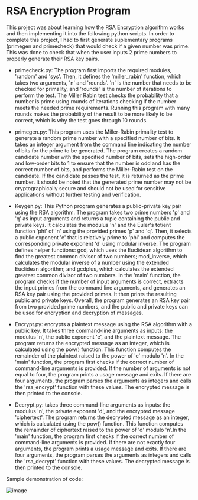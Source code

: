
# RSA Encryption Program

This project was about learning how the RSA Encryption algorithm works and then implementing it into the following python scripts. In order to complete this project, I had to first generate suplementary programs (primegen and primecheck) that would check if a given number was prime. This was done to check that when the user inputs 2 prime numbers to properly generate their RSA key pairs.

- primecheck.py: The program first imports the required modules, 'random' and 'sys'. Then, it defines the 'miller_rabin' function, which takes two arguments, 'n' and 'rounds'. 'n' is the number that needs to be checked for primality, and 'rounds' is the number of iterations to perform the test. The Miller Rabin test checks the probability that a number is prime using rounds of iterations checking if the number meets the needed prime requirements. Running this program with many rounds makes the probability of the result to be more likely to be correct, which is why the test goes through 10 rounds.

- primegen.py: This program uses the Miller-Rabin primality test to generate a random prime number with a specified number of bits. It takes an integer argument from the command line indicating the number of bits for the prime to be generated. The program creates a random candidate number with the specified number of bits, sets the high-order and low-order bits to 1 to ensure that the number is odd and has the correct number of bits, and performs the Miller-Rabin test on the candidate. If the candidate passes the test, it is returned as the prime number. It should be noted that the generated prime number may not be cryptographically secure and should not be used for sensitive applications without further testing and verification. 

- Keygen.py: This Python program generates a public-private key pair using the RSA algorithm. The program takes two prime numbers 'p' and 'q' as input arguments and returns a tuple containing the public and private keys. It calculates the modulus 'n' and the Euler's totient function 'phi' of 'n' using the provided primes 'p' and 'q'. Then, it selects a public exponent 'e' that is relatively prime to 'phi' and computes the corresponding private exponent 'd' using modular inverse. The program defines helper functions: gcd, which uses the Euclidean algorithm to find the greatest common divisor of two numbers; mod_inverse, which calculates the modular inverse of a number using the extended Euclidean algorithm; and gcdplus, which calculates the extended greatest common divisor of two numbers. In the 'main' function, the program checks if the number of input arguments is correct, extracts the input primes from the command line arguments, and generates an RSA key pair using the provided primes. It then prints the resulting public and private keys. Overall, the program generates an RSA key pair from two provided prime numbers, and the public and private keys can be used for encryption and decryption of messages.

- Encrypt.py: encrypts a plaintext message using the RSA algorithm with a public key. It takes three command-line arguments as inputs: the modulus 'n', the public exponent 'e', and the plaintext message. The program returns the encrypted message as an integer, which is calculated using the pow() function. This function computes the remainder of the plaintext raised to the power of 'e' modulo 'n'. In the 'main' function, the program first checks if the correct number of command-line arguments is provided. If the number of arguments is not equal to four, the program prints a usage message and exits. If there are four arguments, the program parses the arguments as integers and calls the 'rsa_encrypt' function with these values. The encrypted message is then printed to the console.

- Decrypt.py: takes three command-line arguments as inputs: the modulus 'n', the private exponent 'd', and the encrypted message 'ciphertext'. The program returns the decrypted message as an integer, which is calculated using the pow() function. This function computes the remainder of ciphertext raised to the power of 'd' modulo 'n'.In the 'main' function, the program first checks if the correct number of command-line arguments is provided. If there are not exactly four arguments, the program prints a usage message and exits. If there are four arguments, the program parses the arguments as integers and calls the 'rsa_decrypt' function with these values. The decrypted message is then printed to the console.

Sample demonstration of code:

![image](https://github.com/michalmarkevych/mvm/assets/77984440/b2517352-f1e0-49f7-9d26-3104b8e9d6df)

